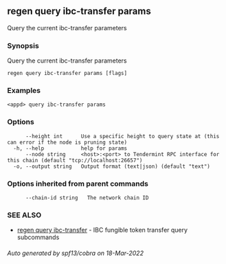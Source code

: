 ## regen query ibc-transfer params

Query the current ibc-transfer parameters

### Synopsis

Query the current ibc-transfer parameters

```
regen query ibc-transfer params [flags]
```

### Examples

```
<appd> query ibc-transfer params
```

### Options

```
      --height int      Use a specific height to query state at (this can error if the node is pruning state)
  -h, --help            help for params
      --node string     <host>:<port> to Tendermint RPC interface for this chain (default "tcp://localhost:26657")
  -o, --output string   Output format (text|json) (default "text")
```

### Options inherited from parent commands

```
      --chain-id string   The network chain ID
```

### SEE ALSO

* [regen query ibc-transfer](regen_query_ibc-transfer.md)	 - IBC fungible token transfer query subcommands

###### Auto generated by spf13/cobra on 18-Mar-2022
